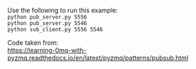 Use the following to run this example:  
`python pub_server.py 5556`  
`python pub_server.py 5546`  
`python sub_client.py 5556 5546`  

Code taken from:  
https://learning-0mq-with-pyzmq.readthedocs.io/en/latest/pyzmq/patterns/pubsub.html